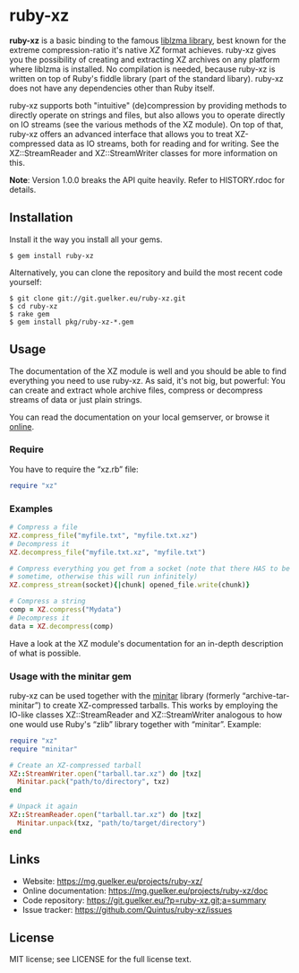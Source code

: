 ruby-xz
=======

**ruby-xz** is a basic binding to the famous [liblzma library][1],
best known for the extreme compression-ratio it's native *XZ* format
achieves. ruby-xz gives you the possibility of creating and extracting
XZ archives on any platform where liblzma is installed. No compilation
is needed, because ruby-xz is written on top of Ruby's fiddle library
(part of the standard libary). ruby-xz does not have any dependencies
other than Ruby itself.

ruby-xz supports both "intuitive" (de)compression by providing methods to
directly operate on strings and files, but also allows you to operate
directly on IO streams (see the various methods of the XZ module). On top
of that, ruby-xz offers an advanced interface that allows you to treat
XZ-compressed data as IO streams, both for reading and for writing. See the
XZ::StreamReader and XZ::StreamWriter classes for more information on this.

**Note**: Version 1.0.0 breaks the API quite heavily. Refer to
HISTORY.rdoc for details.

Installation
------------

Install it the way you install all your gems.

```
$ gem install ruby-xz
```

Alternatively, you can clone the repository and build the most recent
code yourself:

```
$ git clone git://git.guelker.eu/ruby-xz.git
$ cd ruby-xz
$ rake gem
$ gem install pkg/ruby-xz-*.gem
```

Usage
-----

The documentation of the XZ module is well and you should be able to find
everything you need to use ruby-xz. As said, it's not big, but powerful:
You can create and extract whole archive files, compress or decompress
streams of data or just plain strings.

You can read the documentation on your local gemserver, or browse it [online][2].

### Require ###

You have to require the “xz.rb” file:

``` ruby
require "xz"
```

### Examples ###

``` ruby
# Compress a file
XZ.compress_file("myfile.txt", "myfile.txt.xz")
# Decompress it
XZ.decompress_file("myfile.txt.xz", "myfile.txt")

# Compress everything you get from a socket (note that there HAS to be a EOF
# sometime, otherwise this will run infinitely)
XZ.compress_stream(socket){|chunk| opened_file.write(chunk)}

# Compress a string
comp = XZ.compress("Mydata")
# Decompress it
data = XZ.decompress(comp)
```

Have a look at the XZ module's documentation for an in-depth description of
what is possible.

### Usage with the minitar gem ###

ruby-xz can be used together with the [minitar][3] library (formerly
“archive-tar-minitar”) to create XZ-compressed tarballs. This works by
employing the IO-like classes XZ::StreamReader and XZ::StreamWriter
analogous to how one would use Ruby's “zlib” library together with
“minitar”. Example:

``` ruby
require "xz"
require "minitar"

# Create an XZ-compressed tarball
XZ::StreamWriter.open("tarball.tar.xz") do |txz|
  Minitar.pack("path/to/directory", txz)
end

# Unpack it again
XZ::StreamReader.open("tarball.tar.xz") do |txz|
  Minitar.unpack(txz, "path/to/target/directory")
end
```

Links
-----

* Website: https://mg.guelker.eu/projects/ruby-xz/
* Online documentation: https://mg.guelker.eu/projects/ruby-xz/doc
* Code repository: https://git.guelker.eu/?p=ruby-xz.git;a=summary
* Issue tracker: https://github.com/Quintus/ruby-xz/issues

License
-------

MIT license; see LICENSE for the full license text.

[1]: http://tukaani.org/xz/
[2]: https://mg.guelker.eu/projects/ruby-xz/doc
[3]: https://github.com/halostatue/minitar
